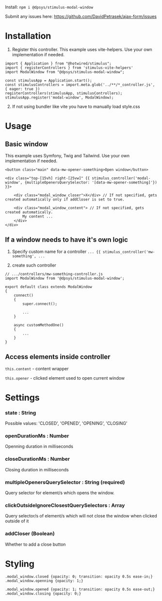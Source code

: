 Install: `npm i @dpsys/stimulus-modal-window`

Submit any issues here: https://github.com/DavidPetrasek/ajax-form/issues

###
###
# Installation
1. Register this controller. This example uses vite-helpers. Use your own implementation if needed.
```
import { Application } from "@hotwired/stimulus";
import { registerControllers } from 'stimulus-vite-helpers'
import ModalWindow from "@dpsys/stimulus-modal-window";

const stimulusApp = Application.start();
const stimulusControllers = import.meta.glob('../**/*_controller.js', { eager: true })
registerControllers(stimulusApp, stimulusControllers);
stimulusApp.register('modal-window', ModalWindow);
```

2. If not using bundler like vite you have to manually load style.css

###
###
# Usage

## Basic window
This example uses Symfony, Twig and Tailwind. Use your own implementation if needed.
```
<button class="main" data-mw-opener-something>Open window</button>

<div class="top-[15vh] right-[25vw]" {{ stimulus_controller('modal-window', {multipleOpenersQuerySelector: '[data-mw-opener-something]'}) }}>

    <div class="modal_window_closer">X</div> // If not specified, gets created automatically only if addCloser is set to true.

    <div class="modal_window_content"> // If not specified, gets created automatically.
        My content ...
    </div>
</div>
```

## If a window needs to have it's own logic
1. Specify custom name for a controller
`... {{ stimulus_controller('mw-something', ...`

2. create such controller
```
// .../controllers/mw-something-controller.js
import ModalWindow from '@dpsys/stimulus-modal-window';

export default class extends ModalWindow
{
	connect()
	{
		super.connect();

		...
	}

	async customMethodOne()
	{	
        ...															
	}
}
```
## Access elements inside controller
`this.content` - content wrapper

`this.opener` - clicked element used to open current window

###
###
# Settings
### state : String
Possible values: 'CLOSED', 'OPENED', 'OPENING', 'CLOSING'
### openDurationMs : Number
Openning duration in milliseconds
### closeDurationMs : Number
Closing duration in milliseconds
### multipleOpenersQuerySelector : String (required)
Query selector for element/s which opens the window.
### clickOutsideIgnoreClosestQuerySelectors : Array
Query selector/s of element/s which will not close the window when clicked outside of it
### addCloser (Boolean)
Whether to add a close button

###
###
# Styling
```
.modal_window.closed {opacity: 0; transition: opacity 0.5s ease-in;}
.modal_window.openning {opacity: 1;}

.modal_window.opened {opacity: 1; transition: opacity 0.5s ease-out;}
.modal_window.closing {opacity: 0;}

```